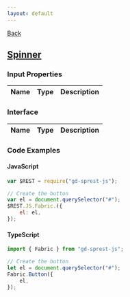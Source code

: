```yaml
---
layout: default
---
```

[Back](/js/fabric)
## [Spinner](https://dev.office.com/fabric-js/Components/Spinner/Spinner.html)
### Input Properties

| Name | Type | Description |
| --- | --- | --- |

### Interface

| Name | Type | Description |
| --- | --- | --- |

### Code Examples
#### JavaScript
```js
var $REST = require("gd-sprest-js");

// Create the button
var el = document.querySelector("#");
$REST.JS.Fabric.({
    el: el,
});
```
#### TypeScript
```ts
import { Fabric } from "gd-sprest-js";

// Create the button
let el = document.querySelector("#");
Fabric.Button({
    el,
});
```